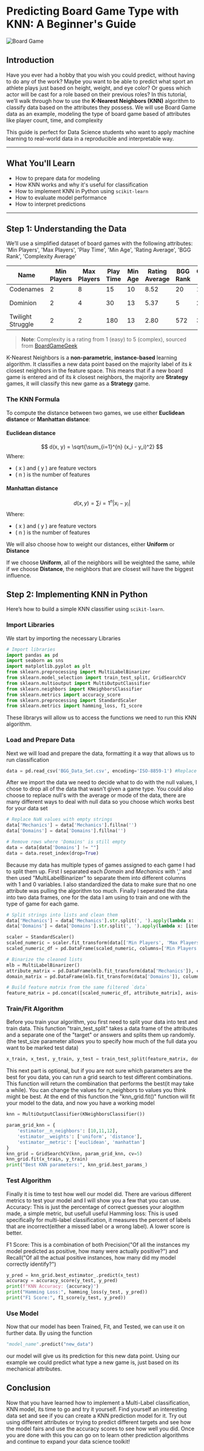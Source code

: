 # Predicting Board Game Type with KNN: A Beginner's Guide

![Board Game](board_game.png)

## Introduction

Have you ever had a hobby that you wish you could predict, without having to do any of the work? Maybe you want to be able to predict what sport an athlete plays just based on height, weight, and eye color? Or guess which actor will be cast for a role based on their previous roles? In this tutorial, we’ll walk through how to use the **K-Nearest Neighbors (KNN)** algorithm to classify data based on the attributes they possess. We will use Board Game data as an example, modeling the type of board game based of attributes like player count, time, and complexity

This guide is perfect for Data Science students who want to apply machine learning to real-world data in a reproducible and interpretable way.

---

## What You'll Learn

- How to prepare data for modeling
- How KNN works and why it's useful for classification
- How to implement KNN in Python using `scikit-learn`
- How to evaluate model performance
- How to interpret predictions

---

## Step 1: Understanding the Data

We’ll use a simplified dataset of board games with the following attributes:
'Min Players', 'Max Players', 'Play Time', 'Min Age', 'Rating Average', 'BGG Rank', 'Complexity Average'

| Name             | Min Players | Max Players | Play Time | Min Age | Rating Average | BGG Rank | Complexity Average | Type        |
|------------------|-------------|-------------|-----------|---------|----------------|----------|------------|-------------|
| Codenames        | 2           | 8           | 15        | 10      | 8.52           | 20       | 1.2        | Party       |
| Dominion         | 2           | 4           | 30        | 13      | 5.37           | 5        | 2.3        | Card Game   |
| Twilight Struggle| 2           | 2           | 180       | 13      | 2.80           | 572      | 3.8        | Strategy    |

> **Note**: Complexity is a rating from 1 (easy) to 5 (complex), sourced from [BoardGameGeek](https://boardgamegeek.com/wiki/page/Weight)

K-Nearest Neighbors is a **non-parametric**, **instance-based** learning algorithm. It classifies a new data point based on the majority label of its *k* closest neighbors in the feature space. This means that if a new board game is entered and of its *k* closest neighbors, the majority are **Strategy** games, it will classify this new game as a **Strategy** game.

### The KNN Formula


To compute the distance between two games, we use either **Euclidean distance** or **Manhattan distance**:

#### Euclidean distance
$$
d(x, y) = \sqrt{\sum_{i=1}^{n} (x_i - y_i)^2}
$$
Where:
- \( x \) and \( y \) are feature vectors
- \( n \) is the number of features

#### Manhattan distance
$$
d(x, y) = \sum{i=1}^{n} |x_i - y_i|
$$
Where:
- \( x \) and \( y \) are feature vectors
- \( n \) is the number of features

We will also choose how to weight our distances, either **Uniform** or **Distance**

If we choose **Uniform**, all of the neighbors will be weighted the same, while if we choose **Distance**, the neighbors that are closest will have the biggest influence.

## Step 2: Implementing KNN in Python

Here’s how to build a simple KNN classifier using `scikit-learn`.

### Import Libraries
We start by importing the necessary Libraries

```python
# Import libraries
import pandas as pd
import seaborn as sns
import matplotlib.pyplot as plt
from sklearn.preprocessing import MultiLabelBinarizer
from sklearn.model_selection import train_test_split, GridSearchCV
from sklearn.multioutput import MultiOutputClassifier
from sklearn.neighbors import KNeighborsClassifier
from sklearn.metrics import accuracy_score
from sklearn.preprocessing import StandardScaler
from sklearn.metrics import hamming_loss, f1_score

```
These librarys will allow us to access the functions we need to run this KNN algorithm.

### Load and Prepare Data
Next we will load and prepare the data, formatting it a way that allows us to run classification

```python
data = pd.read_csv('BGG_Data_Set.csv', encoding='ISO-8859-1') #Replace the inside of the read_csv function with you file
```

After we import the data we need to decide what to do with the null values, I chose to drop all of the data that wasn't given a game type. You could also choose to replace null's with the average or mode of the data, there are many different ways to deal with null data so you choose which works best for your data set
```python
# Replace NaN values with empty strings
data['Mechanics'] = data['Mechanics'].fillna('')
data['Domains'] = data['Domains'].fillna('')

# Remove rows where 'Domains' is still empty
data = data[data['Domains'] != ""]
data = data.reset_index(drop=True)
```

Because my data has multiple types of games assigned to each game I had to split them up. First I separated each *Domain* and *Mechanics* with ',' and then used "MultiLabelBinarizer" to separate them into different columns with 1 and 0 variables. I also standardized the data to make sure that no one attribute was pulling the algorithm too much. Finally I seperated the data into two data frames, one for the data I am using to train and one with the type of game for each game.
```python
# Split strings into lists and clean them
data['Mechanics'] = data['Mechanics'].str.split(', ').apply(lambda x: [item.strip() for item in x if item.strip()])
data['Domains'] = data['Domains'].str.split(', ').apply(lambda x: [item.strip() for item in x if item.strip()])

scaler = StandardScaler()
scaled_numeric = scaler.fit_transform(data[['Min Players', 'Max Players', 'Play Time', 'Min Age', 'Rating Average', 'BGG Rank', 'Complexity Average']])
scaled_numeric_df = pd.DataFrame(scaled_numeric, columns=['Min Players', 'Max Players', 'Play Time', 'Min Age', 'Rating Average', 'BGG Rank', 'Complexity Average'])

# Binarize the cleaned lists
mlb = MultiLabelBinarizer()
attribute_matrix = pd.DataFrame(mlb.fit_transform(data['Mechanics']), columns=mlb.classes_)
domain_matrix = pd.DataFrame(mlb.fit_transform(data['Domains']), columns=mlb.classes_)

# Build feature matrix from the same filtered `data`
feature_matrix = pd.concat([scaled_numeric_df, attribute_matrix], axis=1)
```

### Train/Fit Algorithm
Before you train your algorithm, you first need to split your data into test and train data. This function "train_test_split" takes a data frame of the attributes and a separate one of the "target" or answers and splits them up randomly.(the test_size parameter allows you to specify how much of the full data you want to be marked test data)

```python
x_train, x_test, y_train, y_test = train_test_split(feature_matrix, domain_matrix, test_size=0.2, random_state=42)
```

This next part is optional, but if you are not sure which parameters are the best for you data, you can run a grid search to test different combinations. This function will return the combination that performs the best(it may take a while). You can change the values for n_neighbors to values you think might be best. At the end of this function the "knn_grid.fit()" function will fit your model to the data, and now you have a working model
```python
knn = MultiOutputClassifier(KNeighborsClassifier())

param_grid_knn = {
    'estimator__n_neighbors': [10,11,12],
    'estimator__weights': ['uniform', 'distance'],
    'estimator__metric': ['euclidean', 'manhattan']
}
knn_grid = GridSearchCV(knn, param_grid_knn, cv=5)
knn_grid.fit(x_train, y_train)
print("Best KNN parameters:", knn_grid.best_params_)
```


### Test Algorithm
Finally it is time to test how well our model did. There are various different metrics to test your model and I will show you a few that you can use.
Accuracy: This is just the percentage of correct guesses your alogithm made, a simple metric, but usefull
useful
Hamming loss: This is used specifically for multi-label classification, it measures the percent of labels that are incorrect(either a missed label or a wrong label). A lower score is better.

F1 Score: This is a combination of both Precision("Of all the instances my model predicted as positive, how many were actually positive?") and Recall("Of all the actual positive instances, how many did my model correctly identify?")

```python
y_pred = knn_grid.best_estimator_.predict(x_test)
accuracy = accuracy_score(y_test, y_pred)
print(f"KNN Accuracy: {accuracy}")
print("Hamming Loss:", hamming_loss(y_test, y_pred))
print("F1 Score:", f1_score(y_test, y_pred))
```

### Use Model
Now that our model has been Trained, Fit, and Tested, we can use it on further data. By using the function
```python
"model_name".predict("new_data")
```
our model will give us its prediction for this new data point. Using our example we could predict what type a new game is, just based on its mechanical attributes.


## Conclusion
Now that you have learned how to implement a Multi-Label classification, KNN model, its time to go and try it yourself. Find yourself an interesting data set and see if you can create a KNN prediction model for it. Try out using different attributes or trying to predict different targets and see how the model fairs and use the accuracy scores to see how well you did. Once you are done with this you can go on to learn other prediction algorithms and continue to expand your data science toolkit!
